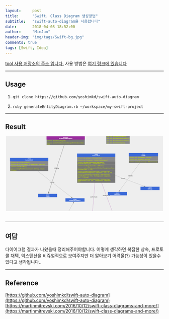 ```yaml
---
layout:     post
title:      "Swift. Class Diagram 생성방법"
subtitle:   "swift-auto-diagram을 사용합니다"
date:       2018-04-08 18:52:00
author:     "MinJun"
header-img: "img/tags/Swift-bg.jpg"
comments: true 
tags: [Swift, Idea]
---
```


[tool 사용 저장소의 주소 입니다.](https://github.com/yoshimkd/swift-auto-diagram) 사용 방법은 [여기 링크에 있습니다](https://martinmitrevski.com/2016/10/12/swift-class-diagrams-and-more/)

---

## Usage 

1. `git clone https://github.com/yoshimkd/swift-auto-diagram`

2. `ruby generateEntityDiagram.rb ~/workspace/my-swift-project
`

---

## Result 

<center><img src="/img/posts/classdiagram.png" width="500"></center> <br> 

---

## 여담 

다이어그램 결과가 나왔을때 정리해주어야합니다. 어떻게 생각하면 복잡한 상속, 프로토콜 채택, 익스탠션을 비쥬얼적으로 보여주지만 더 알아보기 어려울(?) 가능성이 있을수 있다고 생각됩니다.. 

---

## Reference 

[https://github.com/yoshimkd/swift-auto-diagram](https://github.com/yoshimkd/swift-auto-diagram)<br>
[https://martinmitrevski.com/2016/10/12/swift-class-diagrams-and-more/](https://martinmitrevski.com/2016/10/12/swift-class-diagrams-and-more/)